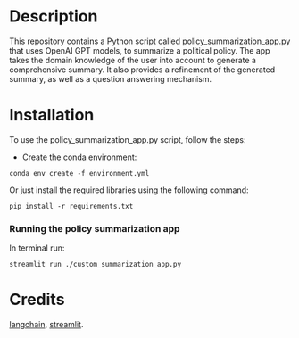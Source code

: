 # Description

This repository contains a Python script called policy_summarization_app.py that uses OpenAI GPT models,
to summarize a political policy. The app takes the domain knowledge of the user into account to generate 
a comprehensive summary.
It also provides a refinement of the generated summary, as well as a question answering mechanism.

# Installation

To use the policy_summarization_app.py script, follow the steps:

- Create the conda environment:

```conda env create -f environment.yml```

Or just install the required libraries using the following command:

```pip install -r requirements.txt```

### Running the policy summarization app
In terminal run:

```streamlit run ./custom_summarization_app.py```

# Credits
[langchain](https://python.langchain.com/en/latest/), [streamlit](https://streamlit.io/).

